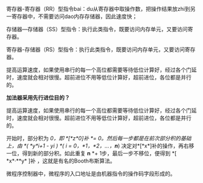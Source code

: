 寄存器-寄存器（RR）型指令bai：du从寄存器中取操作数，把操作结果放zhi到另一寄存器中，不需要访问dao内存存储器，因此速度快；

存储器—存储器（SS）型指令：执行此类指令，既要访问内存单元，又要访问寄存器。

寄存器-存储器（RS）型指令：执行此类指令，既要访问内存单元，又要访问寄存器。





提高运算速度，如果使用串行的每一个高位都需要等待低位计算好，经过各个门延时，速度就会相对很慢。超前进位不用等低位计算好，超前进位，各位都是并行的。

**加法器采用先行进位目的？**

提高运算速度，如果使用串行的每一个高位都需要等待低位计算好，经过各个门延时，速度就会相对很慢。超前进位不用等低位计算好，超前进位，各位都是并行的。





开始时，部分积为 *0，即 \*[\*z\*0]补 \*= 0。然后每一步都是在前次部分积的基础上，由 \*( \*y\*i+1 - yi ) \*( i = 0，\*1，\*2，…，**n***) 决定对\*[\*x\*]补的操作，再右移一位，得到新的部分积。如此重复 **n** \*+ 1步，最后一步不移位，便得到 \*[ \*x\*·**y\* ]补 ，这就是有名的Booth布斯算法。



微程序控制器中，微程序的入口地址是由机器指令的操作码字段形成的。





